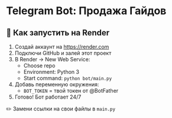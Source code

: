 # Telegram Bot: Продажа Гайдов

## 🚀 Как запустить на Render

1. Создай аккаунт на https://render.com
2. Подключи GitHub и залей этот проект
3. В Render → New Web Service:
   - Choose repo
   - Environment: Python 3
   - Start command: `python bot/main.py`
4. Добавь переменную окружения:
   - `BOT_TOKEN` = твой токен от @BotFather
5. Готово! Бот работает 24/7

✏️ Замени ссылки на свои файлы в `main.py`
